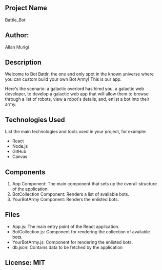 ## Project Name
Battle_Bot

## Author:
Allan Murigi


## Description
Welcome to Bot Battlr, the one and only spot in the known universe where you can custom build your own Bot Army! This is our app:

Here's the scenario: a galactic overlord has hired you, a galactic web developer, to develop a galactic web app that will allow them to browse through a list of robots, view a robot's details, and, enlist a bot into their army.



## Technologies Used

List the main technologies and tools used in your project, for example:
- React
- Node.js
- GitHub
- Canvas


## Components

1. App Component: The main component that sets up the overall structure of the application.
2. BotCollection Component: Renders a list of available bots.
3. YourBotArmy Component: Renders the enlisted bots.

## Files

- App.js: The main entry point of the React application.
- BotCollection.js: Component for rendering the collection of available bots.
- YourBotArmy.js: Component for rendering the enlisted bots.
- db.json: Contains data to be fetched by the application

## License: MIT


